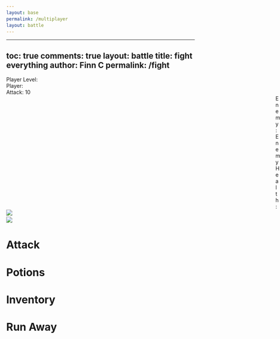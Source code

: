 ```yaml
---
layout: base
permalink: /multiplayer
layout: battle
---
```


---
toc: true
comments: true
layout: battle
title: fight everything
author: Finn C
permalink: /fight
---


<div>
    <div class="alert" id="alert" style="display: none;">
        <div id="home-btn" class="move">
            Go back to homepage
        </div>
    </div>
    <div class="health-box">
        <div class="move" id="level">Player Level: </div>
        <div class="move" id="health">Player: </div>
        <div class="move" id="attack">Attack: 10</div>
    </div>
    <div class="health-box" style="margin-left: 75vw; margin-right: 50px;">
        <div class="move" id="EnemyName">Enemy: </div>
        <div class="move" id="EnemyHealth">Enemy Health: </div>
    </div>
    <div class="fight-container">
        <div class="player-box">
            <img id="pIMG" class="" src="{{site.baseurl}}/images/player.png">
        </div>
        <div class="enemy-box">
            <img id="eIMG" class="fade-in" src="{{site.baseurl}}/images/">
        </div>
    </div>
    <div class="question-box" id="question-box" style="display: none;">
        <h1>Attack</h1>
        <p id="question-text">Select an Attack</p>
        <div id="answers">
            <!-- Dynamically filled answers will go here -->
        </div>
    </div>
    <div id="moves" class="controller">
        <div class="move" id="ChangeATK" onclick="attackMENU()">
            <h1>Attack</h1>
        </div>
        <div class="move" id="ChangePT" onclick="potionMENU()">
            <h1>Potions</h1>
        </div>
        <div class="move" id="ChangeInv" onclick="inventoryMENU()">
            <h1>Inventory</h1>
        </div>
        <div class="move" id="run" onclick="Leave()">
            <h1>Run Away</h1>
        </div>
    </div>
</div>

<div class="scroll" id="weaponMenu" style="display: none;">
    <div id="profile-container">
        <img id="playerImage" src="game/img/player.png">
        <br>
        <div id="playerStats">
            <h1 class="centered">Player Stats</h1><hr/>
            <h1 id="characterHealth"></h1>
            <h1 id="characterDamage"></h1>
            <br>
            <h1>Equipped Gear</h1>
            <div id="equipped" class="flex-container">
            </div>
        </div>
        <div id="inventory">
        <div class="inventoryArmor">
            <h1>Armor</h1>
        </div>
        <br>
        <div class="inventoryWeapons">
            <h1>Weapons</h1>
        </div>
        <br>
        <!-- 
        <div class="inventoryAccessories">
            <h1>Accessories</h1>
        </div> -->
        <div id="equip-spot" ondrop="drop(event)" ondragover="allowDrop(event)">Drop Here to Equip</div>
    </div>
    </div>
</div>


<script src="/codemaxxerFrontend/multiplayer/multiplayer.js"></script>

<script src="/codemaxxerFrontend/multiplayer/character.js"></script>

<style>
#profile-container {
    position: absolute;
    right: 43vw;
    top: 10%;
    width: 350px;
    padding: 40px;
    background-color: #ccc;
    border-radius: 8px;
    box-shadow: 0 4px 8px rgba(0, 0, 0, 0.1);
    color: black;
    font-family: "DotGothic16", sans-serif;
    z-index: 99;
}
</style>

